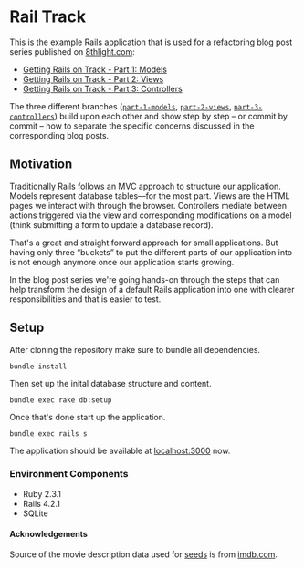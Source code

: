 # Rail Track

This is the example Rails application that is used for a refactoring blog post series published on [8thlight.com](https://8thlight.com/blog):

- [Getting Rails on Track - Part 1: Models](https://8thlight.com/blog/christoph-gockel/2016/10/19/getting-rails-on-track-part-1-models.html)
- [Getting Rails on Track - Part 2: Views](https://8thlight.com/blog/christoph-gockel/2016/10/26/getting-rails-on-track-part-2-views.html)
- [Getting Rails on Track - Part 3: Controllers](https://8thlight.com/blog/christoph-gockel/2016/11/02/getting-rails-on-track-part-3-controllers.html)

The three different branches ([`part-1-models`](https://github.com/christophgockel/rail-track/tree/part-1-models), [`part-2-views`](https://github.com/christophgockel/rail-track/tree/part-2-views), [`part-3-controllers`](https://github.com/christophgockel/rail-track/tree/part-3-controllers)) build upon each other and show step by step &ndash; or commit by commit &ndash; how to separate the specific concerns discussed in the corresponding blog posts.


## Motivation

Traditionally Rails follows an MVC approach to structure our application.
Models represent database tables&mdash;for the most part.
Views are the HTML pages we interact with through the browser.
Controllers mediate between actions triggered via the view and corresponding modifications on a model (think submitting a form to update a database record).

That's a great and straight forward approach for small applications.
But having only three &ldquo;buckets&rdquo; to put the different parts of our application into is not enough anymore once our application starts growing.

In the blog post series we're going hands-on through the steps that can help transform the design of a default Rails application into one with clearer responsibilities and that is easier to test.


## Setup

After cloning the repository make sure to bundle all dependencies.

```
bundle install
```

Then set up the inital database structure and content.

```
bundle exec rake db:setup
```

Once that's done start up the application.

```
bundle exec rails s
```

The application should be available at [localhost:3000](http://localhost:3000) now.


### Environment Components

- Ruby 2.3.1
- Rails 4.2.1
- SQLite


#### Acknowledgements

Source of the movie description data used for [seeds](https://github.com/christophgockel/rail-track/blob/master/db/seeds.rb) is from [imdb.com](https://www.imdb.com).

